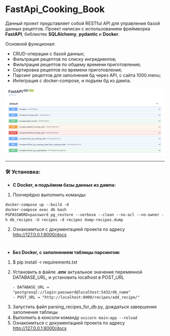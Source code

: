 # FastApi_Cooking_Book

Данный проект представляет собой RESTful API для управления базой данных рецептов. Проект написан с использованием фреймворка **FastAPI**, библиотек **SQLAlchemy**, **pydantic** и **Docker**.

Основной функционал:

- CRUD-операции с базой данных;
- Фильтрация рецептов по списку ингредиентов;
- Фильтрация рецептов по общему времени приготовления;
- Сортировка рецептов по времени приготовления;
- Парсинг рецептов для заполнения бд через API, с сайта 1000.menu;
- Интеграция с docker-compose, и подъем бд из дампа.

![](docs_picture.png)

---
### :hammer_and_wrench: Установка:
- **С Docker, и подъёмом базы данных из дампа:**
1. Поочерёдно выполнить команды: 
```
docker-compose up --build -d  
docker-compose exec db bash 
PGPASSWORD=password pg_restore --verbose --clean --no-acl --no-owner -h db_recipes -U recipes -d recipes dump-recipes.dump
```
2. Ознакомиться с документацией проекта по адресу http://127.0.0.1:8000/docs
#
- **Без Docker, с заполнением таблицы парсингом:**
1. $ pip install -r requirements.txt
2. Установить в файле **.env** актуальное значение переменной DATABASE_URL, и установить localhost в POST_URL

       - DATABASE_URL = "postgresql://login:password@localhost:5432/db_name"
       - POST_URL = "http://localhost:8000/recipes/add_recipe/"
3) Запустить файл parsing_recipes_for_db.py, дождаться завершения заполнения таблицы
4) Выполнить в консоли команду ```uvicorn main:app --reload```
5) Ознакомиться с документацией проекта по адресу http://127.0.0.1:8000/docs

